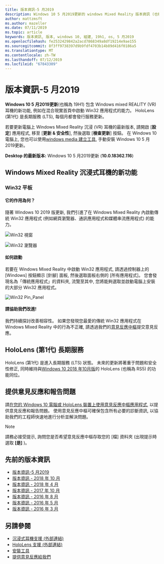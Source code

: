 ```yaml
---
title: 版本資訊-5 月2019
description: Windows 10 5 月2019更新的 windows Mixed Reality 版本資訊 (也稱為 19H1)。
author: mattzmsft
ms.author: mazeller
ms.date: 07/11/2019
ms.topic: article
keywords: 版本資訊, 版本, windows 10, 組建, 19h1, os, 5 月2019
ms.openlocfilehash: fe2532429842a2acd7868349a8df19214e9ae155
ms.sourcegitcommit: 8f3ff9738397d9b9fdf4703b14b89d416f0186a5
ms.translationtype: MT
ms.contentlocale: zh-TW
ms.lasthandoff: 07/12/2019
ms.locfileid: "67843309"
---
```

# <a name="release-notes---may-2019"></a>版本資訊-5 月2019

**Windows 10 5 月2019更新**(也稱為 19H1) 包含 Windows mixed REALITY (VR) 耳機的新功能, 例如在混合現實首頁中啟動 Win32 應用程式的能力。 HoloLens (第1代) 是長期服務 (LTS), 每個月都會發行服務更新。

若要更新電腦上 Windows Mixed Reality 沉浸 (VR) 耳機的最新版本, 請開啟 [**設定**] 應用程式, 移至 [**更新 & 安全性**], 然後選取 [**檢查更新**] 按鈕。 在 Windows 10 電腦上, 您也可以使用[windows media 建立工具](https://www.microsoft.com/software-download/windows10), 手動安裝 Windows 10 5 月2019更新。

**Desktop 的最新版本:** Windows 10 5 月2019更新 (**10.0.18362.116**)<br>

## <a name="new-features-for-windows-mixed-reality-immersive-headsets"></a>Windows Mixed Reality 沉浸式耳機的新功能

### <a name="win32-slates"></a>Win32 平板

#### <a name="what-does-it-do"></a>它的作用為何？ 
隨著 Windows 10 2019 版更新, 我們引進了在 Windows Mixed Reality 內啟動傳統 Win32 應用程式 (例如網頁瀏覽器、通訊應用程式和媒體串流應用程式) 的能力。 

![Win32 視窗](images/mr-win32-slates-1.png)

![Win32 瀏覽器](images/mr-win32-slates-2.png)

#### <a name="how-to-launch"></a>如何啟動
若要在 Windows Mixed Reality 中啟動 Win32 應用程式, 請透過控制器上的 [Windows] 按鈕顯示 [針腳] 面板, 然後選取面板右側的 [所有應用程式]。  您會發現名為「傳統應用程式」的資料夾, 流覽至其中, 您將能夠選取並啟動電腦上安裝的大部分 Win32 應用程式。

![Win32 Pin_Panel](images/mr-win32-slates-pinspanel.png)

#### <a name="please-help-us-improve"></a>請協助我們改進!
我們持續探討改善相容性。  如果您發現您最愛的傳統 Win32 應用程式在 Windows Mixed Reality 中的行為不正確, 請透過我們的[意見反應中樞](https://support.microsoft.com/en-us/help/4021566/windows-10-send-feedback-to-microsoft-with-feedback-hub)提交意見反應。

## <a name="hololens-1st-gen-long-term-servicing"></a>HoloLens (第1代) 長期服務

HoloLens (第1代) 是進入長期服務 (LTS) 狀態。 未來的更新將著重于問題和安全性修正, 同時維持與[Windows 10 2018 年10月版](release-notes-october-2018.md)的 HoloLens (也稱為 RS5) 的功能同位。 

## <a name="provide-feedback-and-report-issues"></a>提供意見反應和報告問題

請[在您的 Windows 10 電腦或 HoloLens 裝置上使用意見反應中樞應用程式](give-us-feedback.md), 以提供意見反應和報告問題。 使用意見反應中樞可確保包含所有必要的診斷資訊, 以協助我們的工程師快速地進行分析並解決問題。

>[!NOTE]
>請務必接受提示, 詢問您是否希望意見反應中樞存取您的 [檔] 資料夾 (出現提示時選取 **[是]** )。

## <a name="prior-release-notes"></a>先前的版本資訊

* [版本資訊-5 月2019](release-notes-may-2019.md)
* [版本資訊 - 2018 年 10 月](release-notes-october-2018.md)
* [版本資訊 - 2018 年 4 月](release-notes-april-2018.md)
* [版本資訊 - 2017 年 10 月](release-notes-october-2017.md)
* [版本資訊 - 2016 年 8 月](release-notes-august-2016.md)
* [版本資訊 - 2016 年 5 月](release-notes-may-2016.md)
* [版本資訊 - 2016 年 3 月](release-notes-march-2016.md)

## <a name="see-also"></a>另請參閱
* [沉浸式耳機支援 (外部連結)](https://docs.microsoft.com/windows/mixed-reality/enthusiast-guide/troubleshooting-windows-mixed-reality)
* [HoloLens 支援 (外部連結)](https://support.microsoft.com/products/hololens)
* [安裝工具](install-the-tools.md)
* [提供意見反應給我們](give-us-feedback.md)

